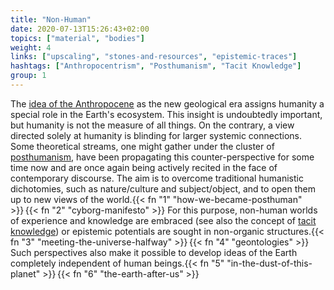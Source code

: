 ```yaml
---
title: "Non-Human"
date: 2020-07-13T15:26:43+02:00
topics: ["material", "bodies"]
weight: 4
links: ["upscaling", "stones-and-resources", "epistemic-traces"]
hashtags: ["Anthropocentrism", "Posthumanism", "Tacit Knowledge"]
group: 1
---
```


The [idea of the Anthropocene](https://www.hkw.de/en/programm/themen/das_anthropozaen_am_hkw/das_anthropozaen_am_hkw_start.php) as the new geological era assigns humanity a special role in the Earth's ecosystem. This insight is undoubtedly important, but humanity is not the measure of all things. On the contrary, a view directed solely at humanity is blinding for larger systemic connections. Some theoretical streams, one might gather under the cluster of [posthumanism](https://www.bloomsbury.com/uk/posthuman-glossary-9781350030244/), have been propagating this counter-perspective for some time now and are once again being actively recited in the face of contemporary discourse. The aim is to overcome traditional humanistic dichotomies, such as nature/culture and subject/object, and to open them up to new views of the world.{{< fn "1" "how-we-became-posthuman" >}}&#8239;{{< fn "2" "cyborg-manifesto" >}} For this purpose, non-human worlds of experience and knowledge are embraced (see also the concept of [tacit knowledge](https://en.wikipedia.org/wiki/Tacit_knowledge)) or epistemic potentials are sought in non-organic structures.{{< fn "3" "meeting-the-universe-halfway" >}}&#8239;{{< fn "4" "geontologies" >}} Such perspectives also make it possible to develop ideas of the Earth completely independent of human beings.{{< fn "5" "in-the-dust-of-this-planet" >}}&#8239;{{< fn "6" "the-earth-after-us" >}}